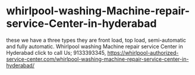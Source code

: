 # whirlpool-washing-Machine-repair-service-Center-in-hyderabad
these we have a three types they are front load, top load, semi-automatic and fully automatic. Whirlpool washing Machine repair service Center in Hyderabad click to call Us; 9133393345, https://whirlpool-authorized-service-center.com/whirlpool-washing-machine-repair-service-center-in-hyderabad/
